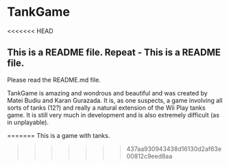 # TankGame
<<<<<<< HEAD
## This is a README file. Repeat - This is a README file.
Please read the README.md file.

TankGame is amazing and wondrous and beautiful and was created by Matei Budiu and Karan Gurazada.
It is, as one suspects, a game involving all sorts of tanks (12?) and really a natural extension of the Wii Play tanks game.
It is still very much in development and is also extremely difficult (as in unplayable).

=======
This is a game with tanks.
>>>>>>> 437aa930943438d16130d2af63e00812c9eed8aa
